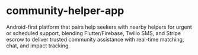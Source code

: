 # community-helper-app
Android-first platform that pairs help seekers with nearby helpers for urgent or scheduled support, blending Flutter/Firebase, Twilio SMS, and Stripe escrow to deliver trusted community assistance with real-time   matching, chat, and impact tracking.
